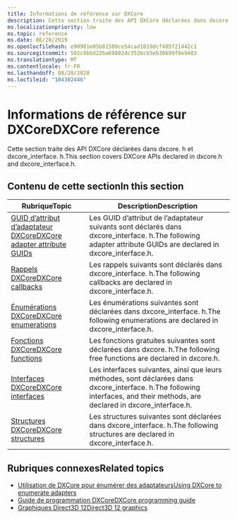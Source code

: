 ```yaml
---
title: Informations de référence sur DXCore
description: Cette section traite des API DXCore déclarées dans dxcore. h et dxcore_interface. h.
ms.localizationpriority: low
ms.topic: reference
ms.date: 06/20/2019
ms.openlocfilehash: e90981e05b81508ce54cad1019dcf405f21442c1
ms.sourcegitcommit: 592c9bbd22ba69802dc353bcb5eb30699f9e9403
ms.translationtype: MT
ms.contentlocale: fr-FR
ms.lasthandoff: 08/20/2020
ms.locfileid: "104382446"
---
```

# <a name="dxcore-reference"></a><span data-ttu-id="44bee-103">Informations de référence sur DXCore</span><span class="sxs-lookup"><span data-stu-id="44bee-103">DXCore reference</span></span>

<span data-ttu-id="44bee-104">Cette section traite des API DXCore déclarées dans dxcore. h et dxcore_interface. h.</span><span class="sxs-lookup"><span data-stu-id="44bee-104">This section covers DXCore APIs declared in dxcore.h and dxcore_interface.h.</span></span>

## <a name="in-this-section"></a><span data-ttu-id="44bee-105">Contenu de cette section</span><span class="sxs-lookup"><span data-stu-id="44bee-105">In this section</span></span>

| <span data-ttu-id="44bee-106">Rubrique</span><span class="sxs-lookup"><span data-stu-id="44bee-106">Topic</span></span> | <span data-ttu-id="44bee-107">Description</span><span class="sxs-lookup"><span data-stu-id="44bee-107">Description</span></span> |
|-|-|
| [<span data-ttu-id="44bee-108">GUID d’attribut d’adaptateur DXCore</span><span class="sxs-lookup"><span data-stu-id="44bee-108">DXCore adapter attribute GUIDs</span></span>](dxcore-adapter-attribute-guids.md) | <span data-ttu-id="44bee-109">Les GUID d’attribut de l’adaptateur suivants sont déclarés dans dxcore_interface. h.</span><span class="sxs-lookup"><span data-stu-id="44bee-109">The following adapter attribute GUIDs are declared in dxcore_interface.h.</span></span> |
| [<span data-ttu-id="44bee-110">Rappels DXCore</span><span class="sxs-lookup"><span data-stu-id="44bee-110">DXCore callbacks</span></span>](dxcore-callbacks.md) | <span data-ttu-id="44bee-111">Les rappels suivants sont déclarés dans dxcore_interface. h.</span><span class="sxs-lookup"><span data-stu-id="44bee-111">The following callbacks are declared in dxcore_interface.h.</span></span> |
| [<span data-ttu-id="44bee-112">Énumérations DXCore</span><span class="sxs-lookup"><span data-stu-id="44bee-112">DXCore enumerations</span></span>](dxcore-enumerations.md) | <span data-ttu-id="44bee-113">Les énumérations suivantes sont déclarées dans dxcore_interface. h.</span><span class="sxs-lookup"><span data-stu-id="44bee-113">The following enumerations are declared in dxcore_interface.h.</span></span> |
| [<span data-ttu-id="44bee-114">Fonctions DXCore</span><span class="sxs-lookup"><span data-stu-id="44bee-114">DXCore functions</span></span>](dxcore-functions.md) | <span data-ttu-id="44bee-115">Les fonctions gratuites suivantes sont déclarées dans dxcore. h.</span><span class="sxs-lookup"><span data-stu-id="44bee-115">The following free functions are declared in dxcore.h.</span></span> |
| [<span data-ttu-id="44bee-116">Interfaces DXCore</span><span class="sxs-lookup"><span data-stu-id="44bee-116">DXCore interfaces</span></span>](dxcore-interfaces.md) | <span data-ttu-id="44bee-117">Les interfaces suivantes, ainsi que leurs méthodes, sont déclarées dans dxcore_interface. h.</span><span class="sxs-lookup"><span data-stu-id="44bee-117">The following interfaces, and their methods, are declared in dxcore_interface.h.</span></span> |
| [<span data-ttu-id="44bee-118">Structures DXCore</span><span class="sxs-lookup"><span data-stu-id="44bee-118">DXCore structures</span></span>](dxcore-structures.md) | <span data-ttu-id="44bee-119">Les structures suivantes sont déclarées dans dxcore_interface. h.</span><span class="sxs-lookup"><span data-stu-id="44bee-119">The following structures are declared in dxcore_interface.h.</span></span> |

## <a name="related-topics"></a><span data-ttu-id="44bee-120">Rubriques connexes</span><span class="sxs-lookup"><span data-stu-id="44bee-120">Related topics</span></span>

* [<span data-ttu-id="44bee-121">Utilisation de DXCore pour énumérer des adaptateurs</span><span class="sxs-lookup"><span data-stu-id="44bee-121">Using DXCore to enumerate adapters</span></span>](./dxcore-enum-adapters.md)
* [<span data-ttu-id="44bee-122">Guide de programmation DXCore</span><span class="sxs-lookup"><span data-stu-id="44bee-122">DXCore programming guide</span></span>](dxcore-programming-guide.md)
* [<span data-ttu-id="44bee-123">Graphiques Direct3D 12</span><span class="sxs-lookup"><span data-stu-id="44bee-123">Direct3D 12 graphics</span></span>](../direct3d12/direct3d-12-graphics.md)